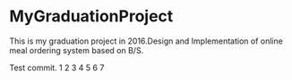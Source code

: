 # MyGraduationProject
This is my graduation project in 2016.Design and Implementation of online meal ordering system  based on  B/S.


Test commit.
1
2
3
4
5
6
7

